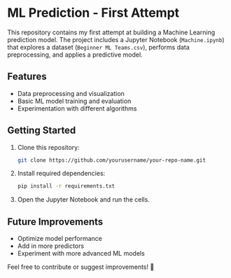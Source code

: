 

# ML Prediction - First Attempt

This repository contains my first attempt at building a Machine Learning prediction model. The project includes a Jupyter Notebook (`Machine.ipynb`) that explores a dataset (`Beginner ML Teams.csv`), performs data preprocessing, and applies a predictive model.

## Features
- Data preprocessing and visualization
- Basic ML model training and evaluation
- Experimentation with different algorithms

## Getting Started
1. Clone this repository:
   ```bash
   git clone https://github.com/yourusername/your-repo-name.git
   ```
2. Install required dependencies:
   ```bash
   pip install -r requirements.txt
   ```
3. Open the Jupyter Notebook and run the cells.

## Future Improvements
- Optimize model performance
- Add in more predictors
- Experiment with more advanced ML models

Feel free to contribute or suggest improvements! 🚀
